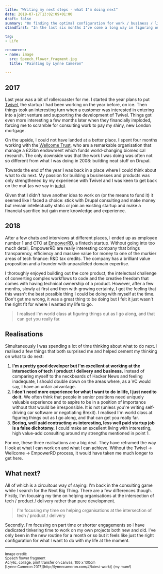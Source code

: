 ```yaml
---
title: "Writing my next steps - what I'm doing next"
date: 2018-07-17T13:02:09+01:00
draft: false
summary: "On finding the optimal configuration for work / business / life balance."
standfirst: "In the last six months I've come a long way in figuring out how I want to configure my work / life. I think I've finally figured out a pattern which ticks all the boxes."

tag: 
- Life

resources:
- name: image
  src: Speech_flower_fragment.jpg
  title: "Painting by Lynne Cameron"
  
---
```

## 2017

Last year was a bit of rollercoaster for me. I started the year plans to put [Twivel](https://twivel.tv), the startup I had been working on the year before, on ice. Then things took an interesting turn when a customer was interested in entering into a joint venture and supporting the development of Twivel. Things got even more interesting a few months later when they financially imploded, forcing me to scramble for consulting work to pay my shiny, new London mortgage.

On the upside, I could not have landed at a better place. I spent four months working with the [Wellcome Trust](https://wellcome.ac.uk/), who are a remarkable organisation that manage a £23bn endowment which funds world-changing biomedical research. The only downside was that the work I was doing was often not so different from what I was doing in 2008: building neat stuff on Drupal.

Towards the end of the year I was back in a place where I could think about what to do next. My passion for building a businesses and products was only strengthened by my experience with Twivel and I was keen to get back on the mat (as we say in [judo](https://www.instagram.com/p/BgwOrW-noBn/?taken-by=ncameron)).

Given that I didn't have another idea to work on (or the means to fund it) it seemed like I faced a choice: stick with Drupal consulting and make money but remain intellectually static or join an existing startup and make a financial sacrifice but gain more knowledge and experience.

## 2018

After a few chats and interviews at different places, I ended up as employee number 1 and CTO at [EmpowerRD](https://www.empowerrd.com/), a fintech startup. Without going into too much detail, EmpowerRD are really interesting company that brings transparency, efficiency and massive value for money to one of the murkier areas of tech finance: R&D tax credits. The company has a brilliant value proposition and a founder with unparalleled domain expertise.

I thoroughly enjoyed building out the core product, the intelectual challenge of converting complex workflows to code and the creative freedom that comes with having technical ownership of a product. However, after a few months, slowly at first and then with growing certainty, I got the feeling that this wasn't the best possible thing I could be doing with myself at the time. Don't get me wrong, it was a great thing to be doing but I felt it just wasn't the right fit for where I wanted my life to go.

>I realised I'm world class at figuring things out as I go along, and that can get you really far.

## Realisations

Simultaneously I was spending a lot of time thinking about what to do next. I realised a few things that both surprised me and helped cement my thinking on what to do next:

1. **I'm a pretty good developer but I'm excellent at working at the intersection of tech / product / delivery and business.** Instead of comparing myself to the neckbeards of Hacker News and feeling inadequate, I should double down on the areas where, as a VC would say, I have an unfair advantage.
2. **I don't need more experience for what I want to do in life, I just need to do it.** We often think that people in senior positions need uniquely valuable experience and to aspire to be in a position of importance without that would be irresponsible. It is not (unless you're writing self-driving car software or negotiating Brexit). I realised I'm world class at figuring things out as I go along, and that can get you really far.
3. **Boring, well paid contracting vs interesting, less well paid startup job is a false dichotomy.** I could make an excellent living with interesting, high value-add consulting around my strengths mentioned in point 1.

For me, these three realisations are a big deal. They have reframed the way I look at what I can work on and what I can achieve. Without the Twivel -> Wellcome -> EmpowerRD process, it would have taken me much longer to get here.

## What next?

All of which is a circuitous way of saying: I'm back in the consulting game while I search for the Next Big Thing. There are a few differences though. Firstly, I'm focusing my time on helping organisations at the intersection of tech / product / delivery rather than pure development. 

> I'm focusing my time on helping organisations at the intersection of tech / product / delivery

Secondly, I'm focusing on part time or shorter engagements so I have dedicated tinkering time to work on my own projects both new and old. I've only been in the new routine for a month or so but it feels like just the right configuration for what I want to do with my life at the moment.

<hr>
<small>
Image credit: <br/>
Speech flower fragment<br/>
Acrylic, collage, print transfer on canvas, 100 x 100cm<br/>
[Lynne Cameron 2017](http://lynnecameron.com/#/latest-work/) (my mum!)
</small>